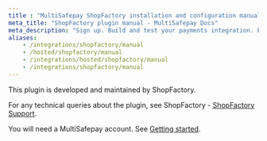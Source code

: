 ```yaml
---
title : "MultiSafepay ShopFactory installation and configuration manual"
meta_title: "ShopFactory plugin manual - MultiSafepay Docs"
meta_description: "Sign up. Build and test your payments integration. Explore our products and services. Use our API Reference, SDKs, and wrappers. Get support."
aliases: 
    - /integrations/shopfactory/manual
    - /hosted/shopfactory/manual
    - /integrations/hosted/shopfactory/manual
    - /integrations/shopfactory/manual
---
```

This plugin is developed and maintained by ShopFactory.

For any technical queries about the plugin, see ShopFactory - [ShopFactory Support](https://www.shopfactory.nl/contents/nl/d122.html).

You will need a MultiSafepay account. See [Getting started](/guides/getting-started/).
 

